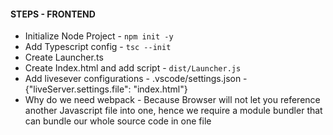 #### STEPS - FRONTEND

- Initialize Node Project - `npm init -y`
- Add Typescript config - `tsc --init`
- Create Launcher.ts
- Create Index.html and add script - `dist/Launcher.js`
- Add livesever configurations - .vscode/settings.json - {"liveServer.settings.file": "index.html"}
- Why do we need webpack - Because Browser will not let you reference another Javascript file into one, hence we require a module bundler
  that can bundle our whole source code in one file
